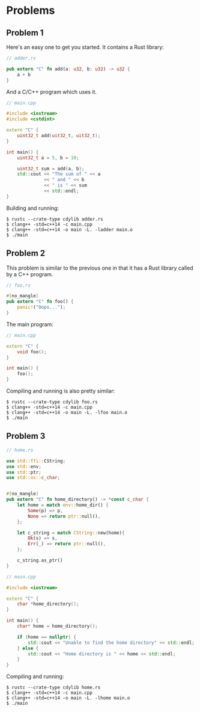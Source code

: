 # Problems

## Problem 1

Here's an easy one to get you started. It contains a Rust library:

```rust
// adder.rs

pub extern "C" fn add(a: u32, b: u32) -> u32 {
    a + b
}
```

And a C/C++ program which uses it.

```cpp
// main.cpp

#include <iostream>
#include <cstdint>

extern "C" {
    uint32_t add(uit32_t, uit32_t);
}

int main() {
    uint32_t a = 5, b = 10;

    uint32_t sum = add(a, b);
    std::cout << "The sum of " << a 
              << " and " << b 
              << " is " << sum 
              << std::endl;
}
```

Building and running:

```
$ rustc --crate-type cdylib adder.rs
$ clang++ -std=c++14 -c main.cpp
$ clang++ -std=c++14 -o main -L. -ladder main.o
$ ./main
```


## Problem 2

This problem is similar to the previous one in that it has a Rust library called
by a C++ program.

```rust
// foo.rs

#[no_mangle]
pub extern "C" fn foo() {
    panic!("Oops...");
}
```

The main program:

```cpp
// main.cpp

extern "C" {
    void foo();
}

int main() {
    foo();
}
```

Compiling and running is also pretty similar:

```
$ rustc --crate-type cdylib foo.rs
$ clang++ -std=c++14 -c main.cpp
$ clang++ -std=c++14 -o main -L. -lfoo main.o
$ ./main
```


## Problem 3

```rust
// home.rs

use std::ffi::CString;
use std::env;
use std::ptr;
use std::os::c_char;


#[no_mangle]
pub extern "C" fn home_directory() -> *const c_char {
    let home = match env::home_dir() {
        Some(p) => p,
        None => return ptr::null(),
    };

    let c_string = match CString::new(home){
        Ok(s) => s,
        Err(_) => return ptr::null(),
    };

    c_string.as_ptr()
}
```


```cpp
// main.cpp

#include <iostream>

extern "C" {
    char *home_directory();
}

int main() {
    char* home = home_directory();

    if (home == nullptr) {
        std::cout << "Unable to find the home directory" << std::endl;
    } else {
        std::cout << "Home directory is " << home << std::endl; 
    }
}
```

Compiling and running:

```
$ rustc --crate-type cdylib home.rs
$ clang++ -std=c++14 -c main.cpp
$ clang++ -std=c++14 -o main -L. -lhome main.o
$ ./main
```
